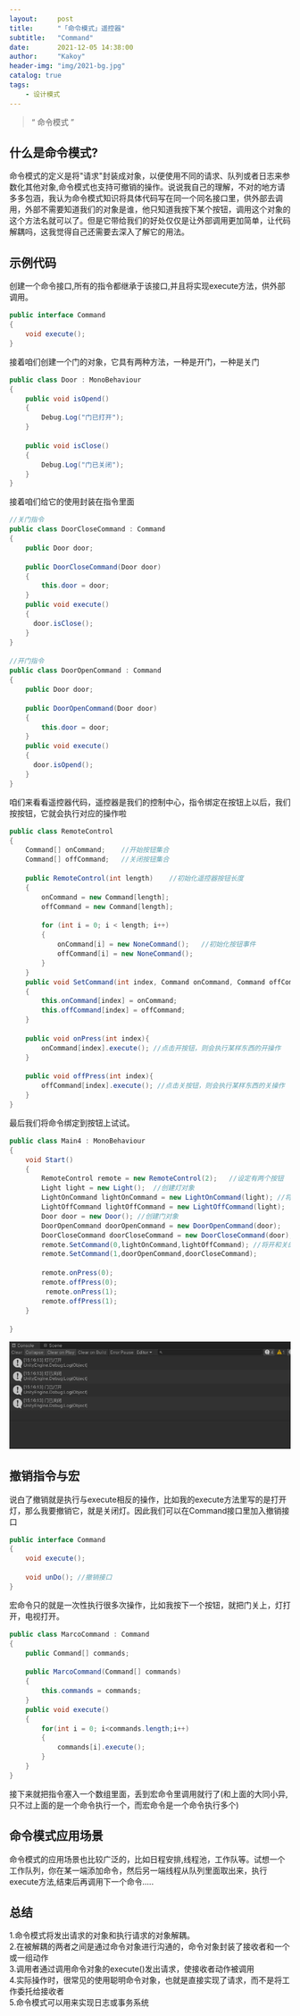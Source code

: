 ```yaml
---
layout:     post
title:      "「命令模式」遥控器"
subtitle:   "Command"
date:       2021-12-05 14:38:00
author:     "Kakoy"
header-img: "img/2021-bg.jpg"
catalog: true
tags:
    - 设计模式
---
```


> “ 命令模式 ”

## 什么是命令模式?

命令模式的定义是将"请求"封装成对象，以便使用不同的请求、队列或者日志来参数化其他对象,命令模式也支持可撤销的操作。说说我自己的理解，不对的地方请多多包涵，我认为命令模式知识将具体代码写在同一个同名接口里，供外部去调用，外部不需要知道我们的对象是谁，他只知道我按下某个按钮，调用这个对象的这个方法名就可以了。但是它带给我们的好处仅仅是让外部调用更加简单，让代码解耦吗，这我觉得自己还需要去深入了解它的用法。

## 示例代码
创建一个命令接口,所有的指令都继承于该接口,并且将实现execute方法，供外部调用。
```cs
public interface Command 
{
    void execute();
}
```

接着咱们创建一个门的对象，它具有两种方法，一种是开门，一种是关门
```cs
public class Door : MonoBehaviour
{
    public void isOpend()
    {
        Debug.Log("门已打开");
    }

    public void isClose()
    {
        Debug.Log("门已关闭");
    }
}
```
接着咱们给它的使用封装在指令里面

```cs
//关门指令
public class DoorCloseCommand : Command
{
    public Door door;

    public DoorCloseCommand(Door door)
    {
        this.door = door;
    }
    public void execute()
    {
      door.isClose();
    }
}

//开门指令
public class DoorOpenCommand : Command
{
    public Door door;

    public DoorOpenCommand(Door door)
    {
        this.door = door;
    }
    public void execute()
    {
      door.isOpend();
    }
}

```
咱们来看看遥控器代码，遥控器是我们的控制中心，指令绑定在按钮上以后，我们按按钮，它就会执行对应的操作啦
```cs
public class RemoteControl
{
    Command[] onCommand;    //开始按钮集合
    Command[] offCommand;   //关闭按钮集合

    public RemoteControl(int length)    //初始化遥控器按钮长度
    {
        onCommand = new Command[length];
        offCommand = new Command[length];

        for (int i = 0; i < length; i++)
        {
            onCommand[i] = new NoneCommand();   //初始化按钮事件
            offCommand[i] = new NoneCommand();
        }
    }
    public void SetCommand(int index, Command onCommand, Command offCommand)    //将命令绑定到按钮上
    {
        this.onCommand[index] = onCommand;
        this.offCommand[index] = offCommand;
    }

    public void onPress(int index){
        onCommand[index].execute(); //点击开按钮，则会执行某样东西的开操作
    }

    public void offPress(int index){
        offCommand[index].execute(); //点击关按钮，则会执行某样东西的关操作
    }
}

```
最后我们将命令绑定到按钮上试试。
```cs
public class Main4 : MonoBehaviour
{
    void Start()
    {
        RemoteControl remote = new RemoteControl(2);   //设定有两个按钮
        Light light = new Light();  //创建灯对象
        LightOnCommand lightOnCommand = new LightOnCommand(light); //将对象的开操作绑定到指令里
        LightOffCommand lightOffCommand = new LightOffCommand(light);   //将对象的关操作绑定到指令里
        Door door = new Door(); //创建门对象
        DoorOpenCommand doorOpenCommand = new DoorOpenCommand(door);
        DoorCloseCommand doorCloseCommand = new DoorCloseCommand(door);
        remote.SetCommand(0,lightOnCommand,lightOffCommand); //将开和关的指令对象绑定到遥控器的按钮
        remote.SetCommand(1,doorOpenCommand,doorCloseCommand);

        remote.onPress(0);
        remote.offPress(0); 
         remote.onPress(1);
        remote.offPress(1);
    }

}

```
![img](/img/headFirst/Command01.jpg)


## 撤销指令与宏

说白了撤销就是执行与execute相反的操作，比如我的execute方法里写的是打开灯，那么我要撤销它，就是关闭灯。因此我们可以在Command接口里加入撤销接口

```cs
public interface Command 
{
    void execute();

    void unDo(); //撤销接口
}
```

宏命令只的就是一次性执行很多次操作，比如我按下一个按钮，就把门关上，灯打开，电视打开。

```cs
public class MarcoCommand : Command
{
    public Command[] commands;

    public MarcoCommand(Command[] commands)
    {
        this.commands = commands;
    }
    public void execute()
    {
        for(int i = 0; i<commands.length;i++)
        {
            commands[i].execute();
        }
    }
}
```
接下来就把指令塞入一个数组里面，丢到宏命令里调用就行了(和上面的大同小异,只不过上面的是一个命令执行一个，而宏命令是一个命令执行多个)

## 命令模式应用场景
命令模式的应用场景也比较广泛的，比如日程安排,线程池，工作队等。试想一个工作队列，你在某一端添加命令，然后另一端线程从队列里面取出来，执行execute方法,结束后再调用下一个命令.....

## 总结
1.命令模式将发出请求的对象和执行请求的对象解耦。<br>
2.在被解耦的两者之间是通过命令对象进行沟通的，命令对象封装了接收者和一个或一组动作<br>
3.调用者通过调用命令对象的execute()发出请求，使接收者动作被调用<br>
4.实际操作时，很常见的使用聪明命令对象，也就是直接实现了请求，而不是将工作委托给接收者<br>
5.命令模式可以用来实现日志或事务系统<br>
